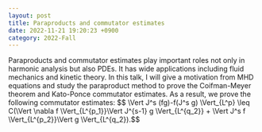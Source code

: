 ```yaml
---
layout: post
title: Paraproducts and commutator estimates
date: 2022-11-21 19:20:23 +0900
category: 2022-Fall
---
```

Paraproducts and commutator estimates play important roles not only in harmonic analysis but also PDEs. It has wide applications including fluid mechanics and kinetic theory. In this talk, I will give a motivation from MHD equations and study the paraproduct method to prove the Coifman-Meyer theorem and Kato-Ponce commutator estimates. 
As a result, we prove the following commutator estimates:
$$ \Vert J^s (fg)-f(J^s g) \Vert_{L^p} \leq C(\Vert \nabla f \Vert_{L^{p_1}}\Vert J^{s-1} g \Vert_{L^{q_2}}  +  \Vert J^s f \Vert_{L^{p_2}}\Vert g \Vert_{L^{q_2}).$$
